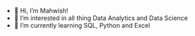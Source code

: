 - 👋 Hi, I’m Mahwish!
- 👀 I’m interested in all thing Data Analytics and Data Science
- 🌱 I’m currently learning SQL, Python and Excel

<!---
wishqar/wishqar is a ✨ special ✨ repository because its `README.md` (this file) appears on your GitHub profile.
You can click the Preview link to take a look at your changes.
--->

